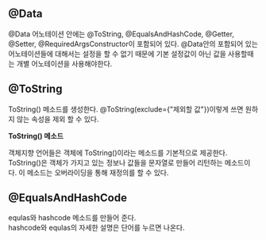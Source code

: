 ## @Data

@Data 어노테이션 안에는 @ToString, @EqualsAndHashCode, @Getter, @Setter, @RequiredArgsConstructor이 포함되어 있다. @Data안의 포함되어 있는 어노테이션들에 대해서는 설정을 할 수 없기 때문에 기본 설정값이 아닌 값을 사용할때는 개별 어노테이션을 사용해야한다.



## @ToString

ToString() 메소드를 생성한다. @ToString(exclude={"제외할 값"})이렇게 쓰면 원하지 않는 속성을 제외 할 수 있다.



**ToString() 메소드**

객체지향 언어들은 객체에 ToString()이라는 메소드를 기본적으로 제공한다. ToString()은 객체가 가지고 있는 정보나 값들을 문자열로 만들어 리턴하는 메소드이다. 이 메소드는 오버라이딩을 통해 재정의를 할 수 있다. 



## @EqualsAndHashCode

equlas와 hashcode 메소드를 만들어 준다.  
hashcode와 equlas의 자세한 설명은 단어를 누르면 나온다. 

